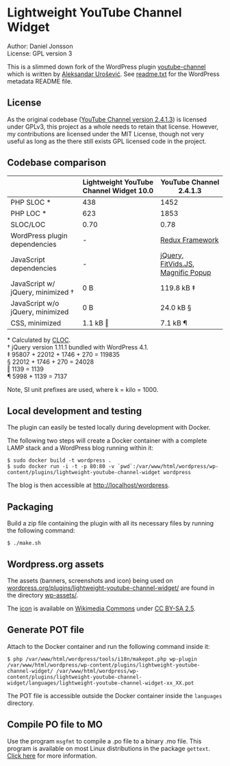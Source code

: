 # Lightweight YouTube Channel Widget

Author: Daniel Jonsson  
License: GPL version 3

This is a slimmed down fork of the WordPress plugin
[youtube-channel](http://wordpress.org/plugins/youtube-channel/) which is
written by [Aleksandar Urošević](http://urosevic.net/). See
[readme.txt](readme.txt) for the WordPress metadata README file.

## License

As the original codebase ([YouTube Channel version
2.4.1.3](https://wordpress.org/plugins/youtube-channel/developers/)) is
licensed under GPLv3, this project as a whole needs to retain that license.
However, my contributions are licensed under the MIT License, though not very
useful as long as the there still exists GPL licensed code in the project.

## Codebase comparison

|     | Lightweight YouTube Channel Widget 10.0  | YouTube Channel 2.4.1.3 |
| --- | ---------------------------------------- | ----------------------- |
| PHP SLOC * | 438 | 1452 |
| PHP LOC * | 623 | 1853 |
| SLOC/LOC | 0.70 | 0.78 |
| WordPress plugin dependencies | - | [Redux Framework](http://reduxframework.com/) |
| JavaScript dependencies | - | [jQuery](http://jquery.com/), [FitVids.JS](http://fitvidsjs.com/), [Magnific Popup](http://dimsemenov.com/plugins/magnific-popup/) |
| JavaScript w/ jQuery, minimized † | 0 B | 119.8 kB ‡ |
| JavaScript w/o jQuery, minimized | 0 B | 24.0 kB § |
| CSS, minimized | 1.1 kB ‖ | 7.1 kB ¶ |

\* Calculated by [CLOC](http://cloc.sourceforge.net/).  
† jQuery version 1.11.1 bundled with WordPress 4.1.  
‡ 95807 + 22012 + 1746 + 270 = 119835  
§ 22012 + 1746 + 270 = 24028  
‖ 1139 = 1139  
¶ 5998 + 1139 = 7137

Note, SI unit prefixes are used, where k = kilo = 1000.

## Local development and testing

The plugin can easily be tested locally during development with Docker.

The following two steps will create a Docker container with a complete LAMP
stack and a WordPress blog running within it:

    $ sudo docker build -t wordpress .
    $ sudo docker run -i -t -p 80:80 -v `pwd`:/var/www/html/wordpress/wp-content/plugins/lightweight-youtube-channel-widget wordpress

The blog is then accessible at <http://localhost/wordpress>.

## Packaging

Build a zip file containing the plugin with all its necessary files by running
the following command:

    $ ./make.sh

## Wordpress.org assets

The assets (banners, screenshots and icon) being used on
[wordpress.org/plugins/lightweight-youtube-channel-widget/](https://wordpress.org/plugins/lightweight-youtube-channel-widget/)
are found in the directory [wp-assets/](wp-assets/).

The [icon](wp-assets/icon.svg) is available on [Wikimedia
Commons](http://commons.wikimedia.org/wiki/File:Anime_eye.svg) under [CC BY-SA
2.5](http://creativecommons.org/licenses/by-sa/2.5/deed.en).

## Generate POT file

Attach to the Docker container and run the following command inside it:

    $ php /var/www/html/wordpress/tools/i18n/makepot.php wp-plugin /var/www/html/wordpress/wp-content/plugins/lightweight-youtube-channel-widget/ /var/www/html/wordpress/wp-content/plugins/lightweight-youtube-channel-widget/languages/lightweight-youtube-channel-widget-xx_XX.pot

The POT file is accessible outside the Docker container inside the `languages`
directory.

## Compile PO file to MO

Use the program `msgfmt` to compile a .po file to a binary .mo file. This
program is available on most Linux distributions in the package `gettext`.
[Click here](http://codex.wordpress.org/I18n_for_WordPress_Developers#MO_files)
for more information.
